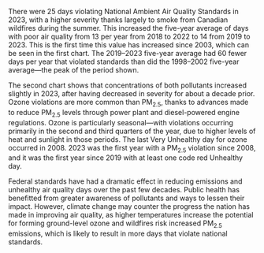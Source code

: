 There were 25 days violating National Ambient Air Quality Standards in 2023, with a higher severity thanks largely to smoke from Canadian wildfires during the summer. This increased the five-year average of days with poor air quality from 13 per year from 2018 to 2022 to 14 from 2019 to 2023. This is the first time this value has increased since 2003, which can be seen in the first chart. The 2019–2023 five-year average had 60 fewer days per year that violated standards than did the 1998–2002 five-year average—the peak of the period shown.

The second chart shows that concentrations of both pollutants increased slightly in 2023, after having decreased in severity for about a decade prior. Ozone violations are more common than PM<sub>2.5</sub>, thanks to advances made to reduce PM<sub>2.5</sub> levels through power plant and diesel-powered engine regulations. Ozone is particularly seasonal—with violations occurring primarily in the second and third quarters of the year, due to higher levels of heat and sunlight in those periods. The last Very Unhealthy day for ozone occurred in 2008. 2023 was the first year with a PM<sub>2.5</sub> violation since 2008, and it was the first year since 2019 with at least one code red Unhealthy day.

Federal standards have had a dramatic effect in reducing emissions and unhealthy air quality days over the past few decades. Public health has benefitted from greater awareness of pollutants and ways to lessen their impact. However, climate change may counter the progress the nation has made in improving air quality, as higher temperatures increase the potential for forming ground-level ozone and wildfires risk increased PM<sub>2.5</sub> emissions, which is likely to result in more days that violate national standards.

<d3chart
  type="multiLine"
  csv="transit_safety_KSI_1_fk.csv"
  config='{
    "xAxis": "Year",
    "series": [
      {"key": "MPO Per Capita", "column": "mpo_capita"},
      {"key": "Columbia Per Capita", "column": "colh_capita"},
      {"key": "Petersburg Per Capita", "column": "pet_capita"},
      {"key": "Hope Per Capita", "column": "hope_capita"},
      {"key": "Chester Per Capita", "column": "chest_capita"},
      {"key": "Dinwiddie Per Capita", "column": "din_capita"},
      {"key": "Prince George Per Capita", "column": "prg_capita"}
    ],
    "colors": ["#4f46e5", "#06b6d4", "#14b8a6", "#0891b2", "#0e7490", "#155e75", "#164e63"]
  }'
/>
